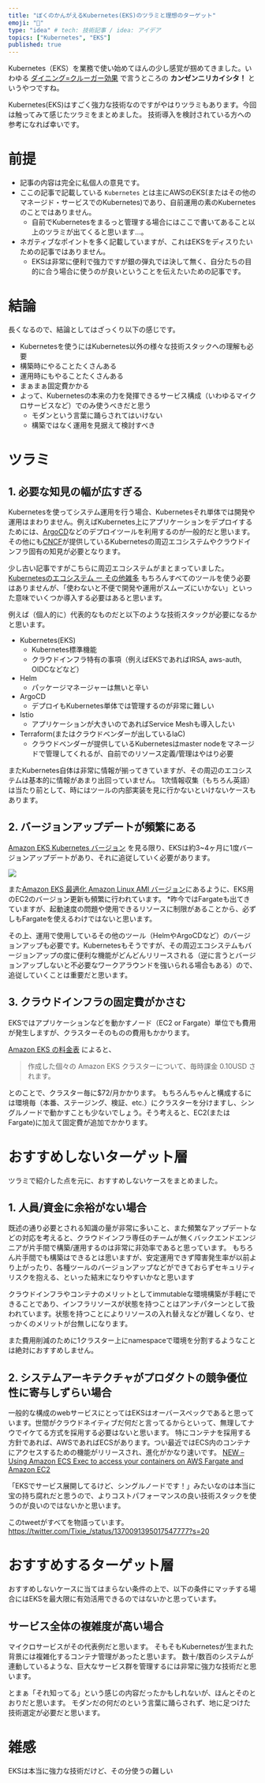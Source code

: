 ```yaml
---
title: "ぼくのかんがえるKubernetes(EKS)のツラミと理想のターゲット"
emoji: "🌊"
type: "idea" # tech: 技術記事 / idea: アイデア
topics: ["Kubernetes", "EKS"]
published: true
---
```


Kubernetes（EKS）を業務で使い始めてほんの少し感覚が掴めてきました。いわゆる [ダイニング=クルーガー効果](https://ja.wikipedia.org/wiki/%E3%83%80%E3%83%8B%E3%83%B3%E3%82%B0%EF%BC%9D%E3%82%AF%E3%83%AB%E3%83%BC%E3%82%AC%E3%83%BC%E5%8A%B9%E6%9E%9C) で言うところの **カンゼンニリカイシタ！** というやつですね。

Kubernetes(EKS)はすごく強力な技術なのですがやはりツラミもあります。今回は触ってみて感じたツラミをまとめました。
技術導入を検討されている方への参考になれば幸いです。

# 前提
- 記事の内容は完全に私個人の意見です。
- ここの記事で記載している `Kubernetes` とは主にAWSのEKS(またはその他のマネージド・サービスでのKubernetes)であり、自前運用の素のKubernetesのことではありません。
  - 自前でKubernetesをまるっと管理する場合にはここで書いてあること以上のツラミが出てくると思います...。
- ネガティブなポイントを多く記載していますが、これはEKSをディスりたいための記事ではありません。
  - EKSは非常に便利で強力ですが銀の弾丸では決して無く、自分たちの目的に合う場合に使うのが良いということを伝えたいための記事です。

# 結論
長くなるので、結論としてはざっくり以下の感じです。

- Kubernetesを使うにはKubernetes以外の様々な技術スタックへの理解も必要
- 構築時にやることたくさんある
- 運用時にもやることたくさんある
- まぁまぁ固定費かかる
- よって、Kubernetesの本来の力を発揮できるサービス構成（いわゆるマイクロサービスなど）でのみ使うべきだと思う
  - モダンという言葉に踊らされてはいけない
  - 構築ではなく運用を見据えて検討すべき

# ツラミ
## 1. 必要な知見の幅が広すぎる
Kubernetesを使ってシステム運用を行う場合、Kubernetesそれ単体では開発や運用はまわりません。例えばKubernetes上にアプリケーションをデプロイするためには、[ArgoCD](https://argoproj.github.io/argo-cd/)などのデプロイツールを利用するのが一般的だと思います。
その他にも[CNCF](https://www.cncf.io/)が提供しているKubernetesの周辺エコシステムやクラウドインフラ固有の知見が必要となります。

少し古い記事ですがこちらに周辺エコシステムがまとまっていました。 [Kubernetesのエコシステム ー その他雑多](https://www.kaitoy.xyz/2019/09/23/k8s-ecosystem-misc/)
もちろんすべてのツールを使う必要はありませんが、「使わないと不便で開発や運用がスムーズにいかない」といった意味でいくつか導入する必要はあると思います。

例えば（個人的に）代表的なものだと以下のような技術スタックが必要になるかと思います。

- Kubernetes(EKS)
    - Kubernetes標準機能
    - クラウドインフラ特有の事項（例えばEKSであればIRSA, aws-auth, OIDCなどなど）
- Helm
  - パッケージマネージャーは無いと辛い
- ArgoCD
  - デプロイもKubernetes単体では管理するのが非常に難しい
- Istio
  - アプリケーションが大きいのであればService Meshも導入したい
- Terraform(またはクラウドベンダーが出しているIaC)
  - クラウドベンダーが提供しているKubernetesはmaster nodeをマネージドで管理してくれるが、自前でのリソース定義/管理はやはり必要

またKubernetes自体は非常に情報が揃ってきていますが、その周辺のエコシステムは基本的に情報があまり出回っていません。
1次情報収集（もちろん英語）は当たり前として、時にはツールの内部実装を見に行かないといけないケースもあります。

## 2. バージョンアップデートが頻繁にある
[Amazon EKS Kubernetes バージョン](https://docs.aws.amazon.com/ja_jp/eks/latest/userguide/kubernetes-versions.html) を見る限り、EKSは約3~4ヶ月に1度バージョンアップデートがあり、それに追従していく必要があります。

![](https://storage.googleapis.com/zenn-user-upload/jq9yzkfw35e1lesae0oo71k8o8rq)

また[Amazon EKS 最適化 Amazon Linux AMI バージョン](https://docs.aws.amazon.com/ja_jp/eks/latest/userguide/eks-linux-ami-versions.html)にあるように、EKS用のEC2のバージョン更新も頻繁に行われています。
*昨今ではFargateも出てきていますが、起動速度の問題や使用できるリソースに制限があることから、必ずしもFargateを使えるわけではないと思います。

その上、運用で使用しているその他のツール（HelmやArgoCDなど）のバージョンアップも必要です。Kubernetesもそうですが、その周辺エコシステムもバージョンアップの度に便利な機能がどんどんリリースされる（逆に言うとバージョンアップしないと不必要なワークアラウンドを強いられる場合もある）ので、追従していくことは重要だと思います。

## 3. クラウドインフラの固定費がかさむ
EKSではアプリケーションなどを動かすノード（EC2 or Fargate）単位でも費用が発生しますが、クラスターそのものの費用もかかります。

[Amazon EKS の料金表](https://aws.amazon.com/jp/eks/pricing/) によると、

> 作成した個々の Amazon EKS クラスターについて、毎時課金 0.10USD されます。

とのことで、クラスター毎に$72/月かかります。
もちろんちゃんと構成するには環境毎（本番、ステージング、検証、etc.）にクラスターを分けますし、シングルノードで動かすことも少ないでしょう。そう考えると、EC2(またはFargate)に加えて固定費が追加でかかります。


# おすすめしないターゲット層
ツラミで紹介した点を元に、おすすめしないケースをまとめました。

## 1. 人員/資金に余裕がない場合
既述の通り必要とされる知識の量が非常に多いこと、また頻繁なアップデートなどの対応を考えると、クラウドインフラ専任のチームが無くバックエンドエンジニアが片手間で構築/運用するのは非常に非効率であると思っています。
もちろん片手間でも構築はできるとは思いますが、安定運用できず障害発生率が以前より上がったり、各種ツールのバージョンアップなどができておらずセキュリティリスクを抱える、といった結末になりやすいかなと思います

クラウドインフラやコンテナのメリットとしてimmutableな環境構築が手軽にできることであり、インフラリソースが状態を持つことはアンチパターンとして扱われています。状態を持つことによりリソースの入れ替えなどが難しくなり、せっかくのメリットが台無しになります。

また費用削減のために1クラスター上にnamespaceで環境を分割するようなことは絶対におすすめしません。

## 2. システムアーキテクチャがプロダクトの競争優位性に寄与しずらい場合
一般的な構成のwebサービスにとってはEKSはオーバースペックであると思っています。世間がクラウドネイティブだ何だと言ってるからといって、無理してナウでイケてる方式を採用する必要はないと思います。
特にコンテナを採用する方針であれば、AWSであればECSがあります。つい最近ではECS内のコンテナにアクセスするための機能がリリースされ、進化がかなり速いです。
[NEW – Using Amazon ECS Exec to access your containers on AWS Fargate and Amazon EC2](https://aws.amazon.com/jp/blogs/containers/new-using-amazon-ecs-exec-access-your-containers-fargate-ec2/)

「EKSでサービス展開してるけど、シングルノードです！」みたいなのは本当に宝の持ち腐れだと思うので、よりコストパフォーマンスの良い技術スタックを使うのが良いのではないかと思います。

このtweetがすべてを物語っています。
https://twitter.com/Tixie_/status/1370091395017547777?s=20

# おすすめするターゲット層
おすすめしないケースに当てはまらない条件の上で、以下の条件にマッチする場合にはEKSを最大限に有効活用できるのではないかと思っています。

## サービス全体の複雑度が高い場合
マイクロサービスがその代表例だと思います。 そもそもKubernetesが生まれた背景には複雑化するコンテナ管理があったと思います。
数十/数百のシステムが連動しているような、巨大なサービス群を管理するには非常に強力な技術だと思います。

とまぁ「それ知ってる」という感じの内容だったかもしれないが、ほんとそのとおりだと思います。
モダンだの何だのという言葉に踊らされず、地に足つけた技術選定が必要だと思います。

# 雑感
EKSは本当に強力な技術だけど、その分使うの難しい
